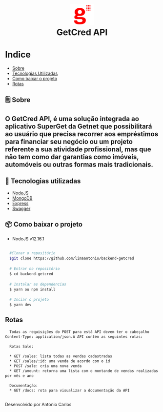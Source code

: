 <h1 align="center">
 <img src="./files/logo.svg"/>
  <br>
  GetCred API 
</h1>

# Indice
- [Sobre](#-Sobre)
- [Tecnologias Utilizadas](#-tecnologias-Utilizadas)
- [Como baixar o projeto](#-como-baixar-o-projeto)
- [Rotas](#-rotas)


## 🗒 Sobre



O **GetCred API**, é uma solução integrada ao aplicativo SuperGet da Getnet que possibilitará ao usuário que precisa recorrer aos empréstimos para financiar seu negócio ou um projeto referente a sua atividade profissional, mas que não tem como dar garantias como imóveis, automóveis ou outras formas mais tradicionais.
---

## 🚀 Tecnologias utilizadas

- [NodeJS](https://nodejs.org/en/')
- [MongoDB](https://www.mongodb.com/')
- [Express](https://expressjs.com/pt-br/')
- [Swagger](https://swagger.io/specification/')


## 📦 Como baixar o projeto

* NodeJS v12.16.1

```bash

  #Clonar o repositório
  $git clone https://github.com/limaantonio/backend-getcred
  
  # Entrar no repositório
  $ cd backend-getcred

  # Instalar as dependencias
  $ yarn ou npm install 

  # Inciar o projeto
  $ yarn dev

```

## Rotas

```
  Todas as requisições do POST para está API devem ter o cabeçalho Content-Type: application/json.A API contém as seguintes rotas:
  
  Rotas Sale:
  
  * GET /sales: lista todas as vendas cadastradas
  * GET /sales/:id: uma venda de acordo com o id
  * POST /sale: cria uma nova venda
  * GET /amount: retorna uma lista com o montande de vendas realizadas por mês e ano

  Documentação:
  * GET /docs: rota para visualizar a documentação da API
  
```


Desenvolvido por Antonio Carlos
